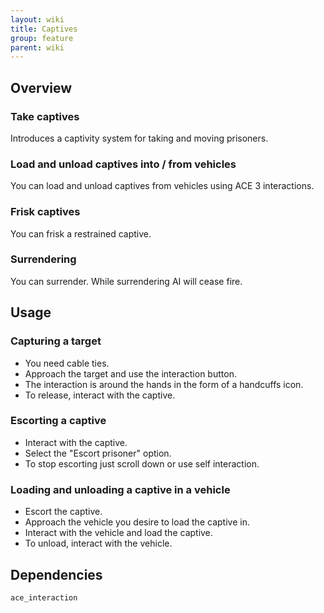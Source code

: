```yaml
---
layout: wiki
title: Captives
group: feature
parent: wiki
---
```


## Overview

### Take captives
Introduces a captivity system for taking and moving prisoners.

### Load and unload captives into / from vehicles
You can load and unload captives from vehicles using ACE 3 interactions.

### Frisk captives
You can frisk a restrained captive.

### Surrendering
You can surrender. While surrendering AI will cease fire.


## Usage

### Capturing a target
- You need cable ties.
- Approach the target and use the interaction button.
- The interaction is around the hands in the form of a handcuffs icon.
- To release, interact with the captive. 

### Escorting a captive
- Interact with the captive.
- Select the "Escort prisoner" option.
- To stop escorting just scroll down or use self interaction.

### Loading and unloading a captive in a vehicle
- Escort the captive.
- Approach the vehicle you desire to load the captive in.
- Interact with the vehicle and load the captive.
- To unload, interact with the vehicle.


## Dependencies

`ace_interaction`
